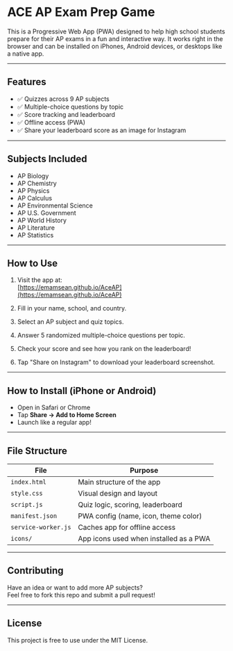
# ACE AP Exam Prep Game

This is a Progressive Web App (PWA) designed to help high school students prepare for their AP exams in a fun and interactive way. It works right in the browser and can be installed on iPhones, Android devices, or desktops like a native app.

---

## Features

- ✅ Quizzes across 9 AP subjects
- ✅ Multiple-choice questions by topic
- ✅ Score tracking and leaderboard
- ✅ Offline access (PWA)
- ✅ Share your leaderboard score as an image for Instagram

---

## Subjects Included

- AP Biology
- AP Chemistry
- AP Physics
- AP Calculus
- AP Environmental Science
- AP U.S. Government
- AP World History
- AP Literature
- AP Statistics

---

## How to Use

1. Visit the app at:  
   [https://emamsean.github.io/AceAP](https://emamsean.github.io/AceAP)

2. Fill in your name, school, and country.

3. Select an AP subject and quiz topics.

4. Answer 5 randomized multiple-choice questions per topic.

5. Check your score and see how you rank on the leaderboard!

6. Tap "Share on Instagram" to download your leaderboard screenshot.

---

## How to Install (iPhone or Android)

- Open in Safari or Chrome
- Tap **Share → Add to Home Screen**
- Launch like a regular app!

---

## File Structure

| File                | Purpose                                      |
|---------------------|----------------------------------------------|
| `index.html`        | Main structure of the app                    |
| `style.css`         | Visual design and layout                     |
| `script.js`         | Quiz logic, scoring, leaderboard             |
| `manifest.json`     | PWA config (name, icon, theme color)         |
| `service-worker.js` | Caches app for offline access                |
| `icons/`            | App icons used when installed as a PWA       |

---

## Contributing

Have an idea or want to add more AP subjects?  
Feel free to fork this repo and submit a pull request!

---

## License

This project is free to use under the MIT License.
